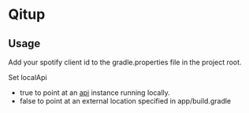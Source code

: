 # Qitup

## Usage
Add your spotify client id to the gradle.properties file in the project root.

Set localApi
- true to point at an [api](https://github.com/qitup/api) instance running locally.
- false to point at an external location specified in app/build.gradle
